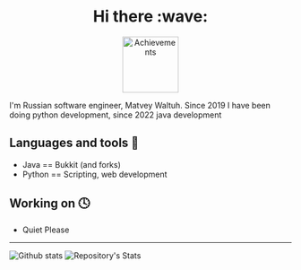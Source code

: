<div id="header" align="center">
    <h1>Hi there :wave:</h1>
        <a href="https://github.com/users/seakness/achievements/pull-shark"><img src="https://github.githubassets.com/images/modules/profile/achievements/pull-shark-default.png" alt="Achievements" width=100px height=100px/></a>
</div>

I'm Russian software engineer, Matvey Waltuh. Since 2019 I have been doing python development, since 2022 java development

## Languages and tools :hammer:
- Java       == Bukkit (and forks)
- Python     == Scripting, web development

## Working on 🕓
- Quiet Please
---

![Github stats](https://github-readme-stats.vercel.app/api?username=seakness&theme=dark)
![Repository's Stats](https://github-readme-stats.vercel.app/api/top-langs/?username=seakness&theme=dark)

